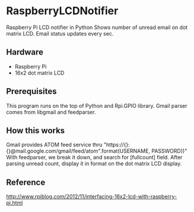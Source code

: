 RaspberryLCDNotifier
====================

Raspberry Pi LCD notifier in Python
Shows number of unread email on dot matrix LCD.
Email status updates every sec.


Hardware
---------
* Raspberry Pi
* 16x2 dot matrix LCD


Prerequisites
--------------
This program runs on the top of Python and Rpi.GPIO library.
Gmail parser comes from libgmail and feedparser.


How this works
-----------------
Gmail provides ATOM feed service thru "https://{}:{}@mail.google.com/gmail/feed/atom".format(USERNAME, PASSWORD))"
With feedparser, we break it down, and search for [fullcount] field.
After parsing unread count, display it in format on the dot matrix LCD display.
  

Reference
------------
http://www.rpiblog.com/2012/11/interfacing-16x2-lcd-with-raspberry-pi.html
